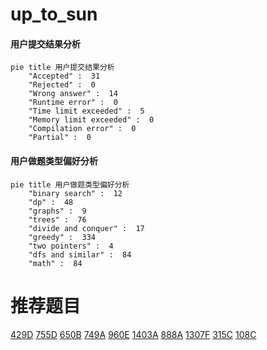 # up_to_sun

<!-- tabs:start -->



#### **用户提交结果分析**

```mermaid
pie title 用户提交结果分析
    "Accepted" :  31
    "Rejected" :  0
    "Wrong answer" :  14
    "Runtime error" :  0
    "Time limit exceeded" :  5
    "Memory limit exceeded" :  0
    "Compilation error" :  0
    "Partial" :  0
```

#### **用户做题类型偏好分析**

```mermaid
pie title 用户做题类型偏好分析
    "binary search" :  12
    "dp" :  48
    "graphs" :  9
    "trees" :  76
    "divide and conquer" :  17
    "greedy" :  334
    "two pointers" :  4
    "dfs and similar" :  84
    "math" :  84
```



<!-- tabs:end -->
# 推荐题目
[429D](https://codeforces.com/contest/429/problem/D)
[755D](https://codeforces.com/contest/755/problem/D)
[650B](https://codeforces.com/contest/650/problem/B)
[749A](https://codeforces.com/contest/749/problem/A)
[960E](https://codeforces.com/contest/960/problem/E)
[1403A](https://codeforces.com/contest/1403/problem/A)
[888A](https://codeforces.com/contest/888/problem/A)
[1307F](https://codeforces.com/contest/1307/problem/F)
[315C](https://codeforces.com/contest/315/problem/C)
[108C](https://codeforces.com/contest/108/problem/C)
